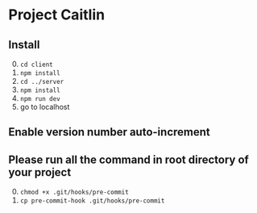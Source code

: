 # Project Caitlin

## Install

0. `cd client`
1. `npm install`
2. `cd ../server`
3. `npm install`
4. `npm run dev`
5. go to localhost

## Enable version number auto-increment
## Please run all the command in root directory of your project

0. `chmod +x .git/hooks/pre-commit`
1. `cp pre-commit-hook .git/hooks/pre-commit`
